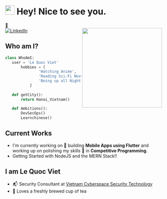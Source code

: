 # <h1><img src="https://emojis.slackmojis.com/emojis/images/1531849430/4246/blob-sunglasses.gif?1531849430" width="30"/> Hey! Nice to see you.</h1> 👋

<div align="left">
  <a href="https://www.linkedin.com/in/quoc-viet-le-5b6170122/">
    <img
      src="https://img.shields.io/static/v1?logo=linkedin&style=flat-square&color=0072b1&label=LinkedIn&message=%E2%98%86"
      alt="LinkedIn"
    />
  </a>

  <a href="https://app.daily.dev/vietlq414" target="_blank">
    <img
      width="256"
      align="right"
      src="https://api.daily.dev/devcards/096fe33b918a4745b0078d79ace01bc5.png?r=qeo"
    />
  </a>
</div>

 ## Who am I?
 ```python
 class WhoAmI:
 	user = 'Le Quoc Viet'
		hobbies = [
				'Watching Anime',
				'Reading Sci-Fi Novels'
				'Being up all Night chasing that ONE BUG...'
			]
	
	def getCity():
		return Hanoi_Vietnam()
	
	def Ambitions():
		DevSecOps()
		Learnchinese()	
 ```
 
## Current Works
 * I'm currently working on 🔭 building **Mobile Apps using Flutter** and working up on polishing my skills 🌱 in **Competitive Programming**.
 * Getting Started with NodeJS and the MERN Stack!!
 
## I am Le Quoc Viet

- 📬 Security Consultant at [Vietnam Cyberspace Security Technology](https://vncs.vn/)
- 🎁 Loves a freshly brewed cup of tea

<!-- ![Metrics](https://raw.githubusercontent.com/omBratteng/omBratteng/github-metrics/github-metrics.svg)
![Most used languages](https://raw.githubusercontent.com/omBratteng/omBratteng/github-metrics/language.svg)
![Notable contributions](https://raw.githubusercontent.com/omBratteng/omBratteng/github-metrics/notable.svg)
![Achievements](https://raw.githubusercontent.com/omBratteng/omBratteng/github-metrics/achievements.svg) -->